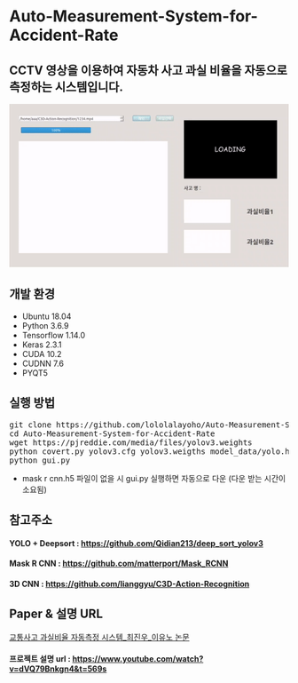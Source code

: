 # Auto-Measurement-System-for-Accident-Rate

## CCTV 영상을 이용하여 자동차 사고 과실 비율을 자동으로 측정하는 시스템입니다.

<img src = "/image/Resultvideo.gif">

## 개발 환경
* Ubuntu 18.04
* Python 3.6.9
* Tensorflow 1.14.0
* Keras 2.3.1
* CUDA 10.2
* CUDNN 7.6
* PYQT5

## 실행 방법
<pre>
git clone https://github.com/lololalayoho/Auto-Measurement-System-for-Accident-Rate.git
cd Auto-Measurement-System-for-Accident-Rate
wget https://pjreddie.com/media/files/yolov3.weights
python covert.py yolov3.cfg yolov3.weigths model_data/yolo.h5
python gui.py
</pre>

* mask r cnn.h5 파일이 없을 시 gui.py 실행하면 자동으로 다운 (다운 받는 시간이 소요됨)

## 참고주소

#### YOLO + Deepsort : https://github.com/Qidian213/deep_sort_yolov3
#### Mask R CNN : https://github.com/matterport/Mask_RCNN
#### 3D CNN : https://github.com/lianggyu/C3D-Action-Recognition

## Paper & 설명 URL

[교통사고 과실비율 자동측정 시스템_최진우_이유노 논문](https://github.com/lololalayoho/Auto-Measurement-System-for-Accident-Rate/blob/master/%EA%B5%90%ED%86%B5%EC%82%AC%EA%B3%A0%20%EA%B3%BC%EC%8B%A4%EB%B9%84%EC%9C%A8%20%EC%9E%90%EB%8F%99%EC%B8%A1%EC%A0%95%20%EC%8B%9C%EC%8A%A4%ED%85%9C_%EC%B5%9C%EC%A7%84%EC%9A%B0_%EC%9D%B4%EC%9C%A0%EB%85%B8.pdf)

#### 프로젝트 설명 url : https://www.youtube.com/watch?v=dVQ79Bnkgn4&t=569s
